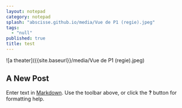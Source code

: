```yaml
---
layout: notepad
category: notepad
splash: "abscisse.github.io/media/Vue de P1 (regie).jpeg"
tags: 
  - "null"
published: true
title: test
---
```

![a theater]({{site.baseurl}}/media/Vue de P1 (regie).jpeg)
## A New Post

Enter text in [Markdown](http://daringfireball.net/projects/markdown/). Use the toolbar above, or click the **?** button for formatting help.
